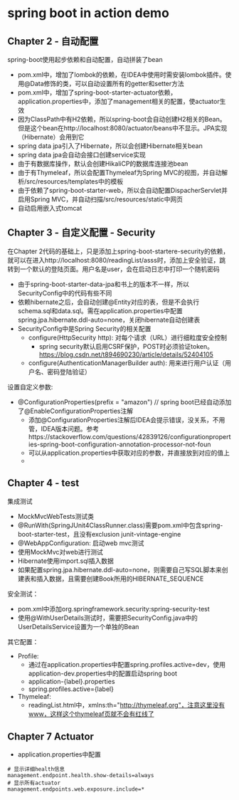 # spring boot in action demo

## Chapter 2 - 自动配置

spring-boot使用起步依赖和自动配置，自动拼装了bean

- pom.xml中，增加了lombok的依赖，在IDEA中使用时需安装lombok插件。使用@Data修饰的类，可以自动设置所有的getter和setter方法
- pom.xml中，增加了spring-boot-starter-actuator依赖，application.properties中，添加了management相关的配置，使actuator生效
- 因为ClassPath中有H2依赖，所以spring-boot会自动创建H2相关的Bean。但是这个bean在http://localhost:8080/actuator/beans中不显示。JPA实现（Hibernate）会用到它
- spring data jpa引入了Hibernate，所以会创建Hibernate相关bean
- spring data jpa会自动会接口创建service实现
- 由于有数据库操作，默认会创建HikaliCP的数据库连接池bean
- 由于有Thymeleaf，所以会配置Thymeleaf为Spring MVC的视图，并自动解析/src/resources/templates中的模板
- 由于依赖了spring-boot-starter-web，所以会自动配置DispacherServlet并启用Spring MVC，并自动扫描/src/resources/static中网页
- 自动启用嵌入式tomcat

## Chapter 3 - 自定义配置 - Security

在Chapter 2代码的基础上，只是添加上spring-boot-startere-security的依赖，就可以在进入http://localhost:8080/readingList/asss时，添加上安全验证，跳转到一个默认的登陆页面。用户名是user，会在启动日志中打印一个随机密码

- 由于spring-boot-starter-data-jpa和书上的版本不一样，所以SecurityConfig中的代码有些不同
- 依赖hibernate之后，会自动创建@Entity对应的表，但是不会执行schema.sql和data.sql。需在application.properties中配置spring.jpa.hibernate.ddl-auto=none，关闭hibernate自动创建表
- SecurityConfig中是Spring Security的相关配置
  - configure(HttpSecurity http): 对每个请求（URL）进行细粒度安全控制
    - spring security默认启用CSRF保护，POST时必须验证token。 https://blog.csdn.net/t894690230/article/details/52404105
  - configure(AuthenticationManagerBuilder auth): 用来进行用户认证（用户名、密码登陆验证）
  
设置自定义参数:

- @ConfigurationProperties(prefix = "amazon") // spring boot已经自动添加了@EnableConfigurationProperties注解
  - 添加@ConfigurationProperties注解后IDEA会提示错误，没关系，不用管，IDEA版本问题。参考https://stackoverflow.com/questions/42839126/configurationproperties-spring-boot-configuration-annotation-processor-not-foun
  - 可以从application.properties中获取对应的参数，并直接放到对应的值上
  - 

## Chapter 4 - test

集成测试

- MockMvcWebTests测试类
- @RunWith(SpringJUnit4ClassRunner.class)需要pom.xml中包含spring-boot-starter-test，且没有exclusion junit-vintage-engine
- @WebAppConfiguration: 启动web mvc测试
- 使用MockMvc对web进行测试
- Hibernate使用import.sql插入数据
- 如果配置spring.jpa.hibernate.ddl-auto=none，则需要自己写SQL脚本来创建表和插入数据，且需要创建Book所用的HIBERNATE_SEQUENCE

安全测试：

- pom.xml中添加org.springframework.security:spring-security-test
- 使用@WithUserDetails测试时，需要把SecurityConfig.java中的UserDetailsService设置为一个单独的Bean

其它配置：

- Profile:
  - 通过在application.properties中配置spring.profiles.active=dev，使用application-dev.properties中的配置启动spring boot
  - application-{label}.properties
  - spring.profiles.active={label}
- Thymeleaf:
  - readingList.html中，xmlns:th="http://thymeleaf.org"，注意这里没有www，这样这个thymeleaf页就不会有红线了

## Chapter 7 Actuator

- application.properties中配置

```properties
# 显示详细health信息
management.endpoint.health.show-details=always
# 显示所有actuator
management.endpoints.web.exposure.include=*
```
